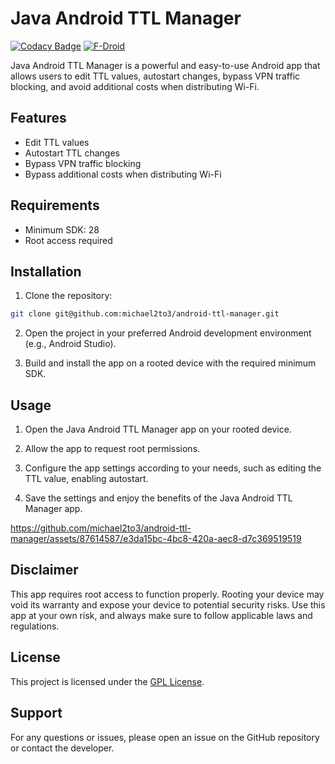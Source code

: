 # Java Android TTL Manager
[![Codacy Badge](https://app.codacy.com/project/badge/Grade/640ef989712344a58771871c26fabd99)](https://app.codacy.com/gh/michael2to3/android-ttl-manager/dashboard?utm_source=gh&utm_medium=referral&utm_content=&utm_campaign=Badge_grade)
[![F-Droid](https://img.shields.io/badge/F--Droid-download-blue)](https://f-droid.org/packages/your.app.package.name/)

Java Android TTL Manager is a powerful and easy-to-use Android app that allows users to edit TTL values, autostart changes, bypass VPN traffic blocking, and avoid additional costs when distributing Wi-Fi. 

## Features

* Edit TTL values
* Autostart TTL changes
* Bypass VPN traffic blocking
* Bypass additional costs when distributing Wi-Fi

## Requirements

* Minimum SDK: 28
* Root access required

## Installation

1. Clone the repository:

```bash
git clone git@github.com:michael2to3/android-ttl-manager.git
```

2. Open the project in your preferred Android development environment (e.g., Android Studio).

3. Build and install the app on a rooted device with the required minimum SDK.

## Usage

1. Open the Java Android TTL Manager app on your rooted device.

2. Allow the app to request root permissions.

3. Configure the app settings according to your needs, such as editing the TTL value, enabling autostart.

4. Save the settings and enjoy the benefits of the Java Android TTL Manager app.

https://github.com/michael2to3/android-ttl-manager/assets/87614587/e3da15bc-4bc8-420a-aec8-d7c369519519



## Disclaimer

This app requires root access to function properly. Rooting your device may void its warranty and expose your device to potential security risks. Use this app at your own risk, and always make sure to follow applicable laws and regulations.

## License

This project is licensed under the [GPL License](LICENSE).

## Support

For any questions or issues, please open an issue on the GitHub repository or contact the developer.
